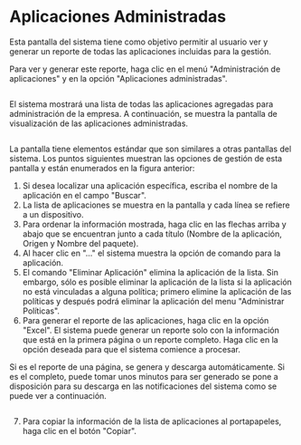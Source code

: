 # Aplicaciones Administradas

Esta pantalla del sistema tiene como objetivo permitir al usuario ver y generar un reporte de todas las aplicaciones incluidas para la gestión.

Para ver y generar este reporte, haga clic en el menú "Administración de aplicaciones" y en la opción "Aplicaciones administradas".

<figure><img src="../../../.gitbook/assets/Captura de tela 2024-05-16 144645.png" alt=""><figcaption></figcaption></figure>

El sistema mostrará una lista de todas las aplicaciones agregadas para administración de la empresa. A continuación, se muestra la pantalla de visualización de las aplicaciones administradas.

<figure><img src="../../../.gitbook/assets/Captura de tela 2024-01-11 133208.png" alt=""><figcaption></figcaption></figure>

La pantalla tiene elementos estándar que son similares a otras pantallas del sistema. Los puntos siguientes muestran las opciones de gestión de esta pantalla y están enumerados en la figura anterior:

1. Si desea localizar una aplicación específica, escriba el nombre de la aplicación en el campo "Buscar".
2. La lista de aplicaciones se muestra en la pantalla y cada línea se refiere a un dispositivo.
3. Para ordenar la información mostrada, haga clic en las flechas arriba y abajo que se encuentran junto a cada título (Nombre de la aplicación, Origen y Nombre del paquete).
4. Al hacer clic en "..." el sistema muestra la opción de comando para la aplicación.
5. El comando "Eliminar Aplicación" elimina la aplicación de la lista. Sin embargo, sólo es posible eliminar la aplicación de la lista si la aplicación no está vinculadas a alguna política; primero elimine la aplicación de las políticas y después podrá eliminar la aplicación del menu "Administrar Políticas".
6. Para generar el reporte de las aplicaciones, haga clic en la opción "Excel". El sistema puede generar un reporte solo con la información que está en la primera página o un reporte completo. Haga clic en la opción deseada para que el sistema comience a procesar.

Si es el reporte de una página, se genera y descarga automáticamente. Si es el completo, puede tomar unos minutos para ser generado se pone a disposición para su descarga en las notificaciones del sistema como se puede ver a continuación.

<figure><img src="../../../.gitbook/assets/image (72).png" alt=""><figcaption></figcaption></figure>

7. Para copiar la información de la lista de aplicaciones al portapapeles, haga clic en el botón "Copiar".
